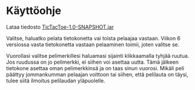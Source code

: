 # Käyttöohje

Lataa tiedosto [TicTacToe-1.0-SNAPSHOT.jar](https://github.com/mnnamaria/otm-harjoitustyo/releases/tag/viikko6)

Valitse, haluatko pelata tietokonetta vai toista pelaajaa vastaan. Viikon 6 versiossa vasta tietokonetta vastaan pelaaminen toimii, joten valitse se.

Vuorollasi valitse pelimerkillesi haluamasi sijainti klikkaamalla tyhjää ruutua. Jos ruudussa on jo pelimerkki, ei siihen voi asettaa uutta.
Tämä jälkeen tietokone asettaa oman pelimerkkinsä ja on taas sinun vuorosi. Mikäli peli päättyy jommankumman pelaajan voittoon tai siihen, että pelilauta on täysi, tulee siitä ilmoitus pelilaudan yläpuolelle.


